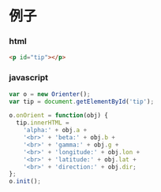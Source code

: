 # 例子

### html

```html
<p id="tip"></p>
```

### javascript

```javascript
var o = new Orienter();
var tip = document.getElementById('tip');

o.onOrient = function(obj) {
  tip.innerHTML =
    'alpha:' + obj.a +
    '<br>' + 'beta:' + obj.b +
    '<br>' + 'gamma:' + obj.g +
    '<br>' + 'longitude:' + obj.lon +
    '<br>' + 'latitude:' + obj.lat +
    '<br>' + 'direction:' + obj.dir;
};
o.init();
```
